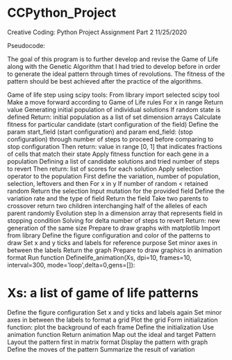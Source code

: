 # CCPython_Project

Creative Coding: Python
Project Assignment Part 2
11/25/2020

Pseudocode:

The goal of this program is to further develop and revise the Game of Life along with the Genetic Algorithm that I had tried to develop before in order to generate the ideal pattern through times of revolutions. The fitness of the pattern should be best achieved after the practice of the algorithms. 
 
Game of life step using scipy tools:
   From library import selected scipy tool
   Make a move forward according to Game of Life rules
   For x in range
   Return value
 Generating initial population of individual solutions
If random state is defined
Return: initial population as a list of set dimension arrays
Calculate fitness for particular candidate (start configuration of the field)
Define the param start_field (start configuration) and param end_field: (stop configuration) through number of steps to proceed before comparing to stop configuration
Then return: value in range [0, 1] that indicates fractions of cells that match their state
Apply fitness function for each gene in a population
Defining a list of candidate solutions and tried number of steps to revert
Then return: list of scores for each solution
Apply selection operator to the population
First define the variation, number of  population, selection, leftovers and then 
For x in y
If number of random < retained random
Return the selection
Input mutation for the provided field
Define the variation rate and the type of field 
 Return the field 
Take two parents to crossover
 return two children
interchanging half of the alleles of each parent randomly
   Evolution step
In a dimension array that represents field in stopping condition
Solving for delta number of steps to revert
Return: new generation of the same size
     Prepare to draw graphs with matplotlib
Import from library 
Define the figure configuration and color of the patterns to draw
Set x and y ticks and labels for reference purpose
Set minor axes in between the labels 
Return the graph
Prepare to draw graphics in animation format
Run function
Definelife_animation(Xs, dpi=10, frames=10, interval=300, mode='loop',delta=0,gens=[]):
  # Xs: a list of game of life patterns
  Define the figure configuration
Set x and y ticks and labels again
Set minor axes in between the labels to format a grid
Plot the grid 
 Form initialization function: plot the background of each frame
Define the initialization 
Use animation function
Return animation 
Map out the ideal and target Pattern
Layout the pattern first in matrix format
Display the pattern with graph
Define the moves of the pattern
Summarize the result of variation 

